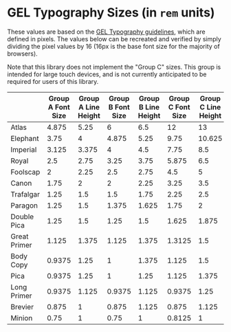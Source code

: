 # GEL Typography Sizes (in `rem` units)
 
These values are based on the [GEL Typography guidelines](https://www.bbc.co.uk/gel/guidelines/typography#type-sizes), which are defined in pixels. The values below can be recreated and verified by simply dividing the pixel values by 16 (16px is the base font size for the majority of browsers).

Note that this library does not implement the "Group C" sizes. This group is intended for large touch devices, and is not currently anticipated to be required for users of this library.

||Group A Font Size|Group A Line Height|Group B Font Size|Group B Line Height|Group C Font Size|Group C Line Height|Group D Font Size|Group D Line Height|
|--------------|--------|-------|--------|-------|--------|--------|--------|-------|
| Atlas        | 4.875  | 5.25  | 6      | 6.5   | 12     | 13     | 8.75   | 9.25  |
| Elephant     | 3.75   | 4     | 4.875  | 5.25  | 9.75   | 10.625 | 7.25   | 7.75  |
| Imperial     | 3.125  | 3.375 | 4      | 4.5   | 7.75   | 8.5    | 6      | 6.5   |
| Royal        | 2.5    | 2.75  | 3.25   | 3.75  | 5.875  | 6.5    | 4.75   | 5.25  |
| Foolscap     | 2      | 2.25  | 2.5    | 2.75  | 4.5    | 5      | 3.5    | 3.75  |
| Canon        | 1.75   | 2     | 2      | 2.25  | 3.25   | 3.5    | 2.75   | 3     |
| Trafalgar    | 1.25   | 1.5   | 1.5    | 1.75  | 2.25   | 2.5    | 2      | 2.25  |
| Paragon      | 1.25   | 1.5   | 1.375  | 1.625 | 1.75   | 2      | 1.75   | 2     |
| Double Pica  | 1.25   | 1.5   | 1.25   | 1.5   | 1.625  | 1.875  | 1.5    | 1.75  |
| Great Primer | 1.125  | 1.375 | 1.125  | 1.375 | 1.3125 | 1.5    | 1.25   | 1.5   |
| Body Copy    | 0.9375 | 1.25  | 1      | 1.375 | 1.125  | 1.5    | 1      | 1.375 |
| Pica         | 0.9375 | 1.25  | 1      | 1.25  | 1.125  | 1.375  | 1      | 1.25  |
| Long Primer  | 0.9375 | 1.125 | 0.9375 | 1.125 | 0.9375 | 1.25   | 0.875  | 1.125 |
| Brevier      | 0.875  | 1     | 0.875  | 1.125 | 0.875  | 1.125  | 0.8125 | 1     |
| Minion       | 0.75   | 1     | 0.75   | 1     | 0.8125 | 1      | 0.75   | 1     |
